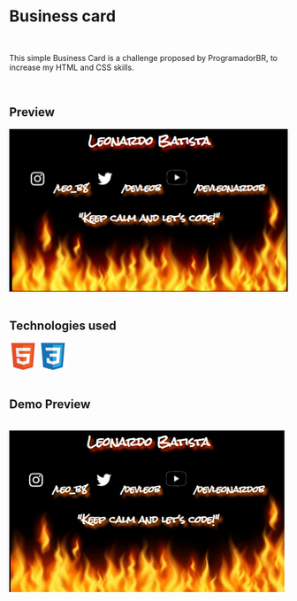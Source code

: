 <h1>Business card</h1>
<br>
<p>This simple Business Card is a challenge proposed by ProgramadorBR, to increase my HTML and CSS skills.</p>
<br>
<h2>Preview</h2>
<img src="./assets/preview.png" alt="preview-img">
<br>
<div style="display: inline_block"><br>
  <h2>Technologies used</h2>
  <img alt="HTML-icon" height="50" width="50" src="https://raw.githubusercontent.com/devicons/devicon/master/icons/html5/html5-original.svg"> 
  <img alt="CSS-icon" height="50" width="50" src="https://raw.githubusercontent.com/devicons/devicon/master/icons/css3/css3-original.svg">
</div>
<br>
<h2>Demo Preview</h2><br>
<img src="./assets/preview-gif.gif">

